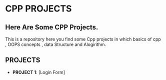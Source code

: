 # CPP PROJECTS

## Here Are Some CPP Projects.

This is a repository here you find some Cpp projects in which basics of cpp , OOPS concepts , data Structure and Alogirithm.

## PROJECTS

- **PROJECT 1**: [Login Form]
  
